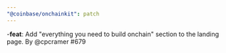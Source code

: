 ```yaml
---
"@coinbase/onchainkit": patch
---
```


-**feat**: Add "everything you need to build onchain" section to the landing page. By @cpcramer #679
